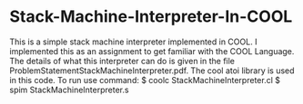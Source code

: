 # Stack-Machine-Interpreter-In-COOL
This is a simple stack machine interpreter implemented in COOL. 
I implemented this as an assignment to get familiar with the COOL Language. The details of what this interpreter 
can do is given in the file ProblemStatementStackMachineInterpreter.pdf.
The cool atoi library is used in this code.
To run use command:
$ coolc StackMachineInterpreter.cl
$ spim  StackMachineInterpreter.s
